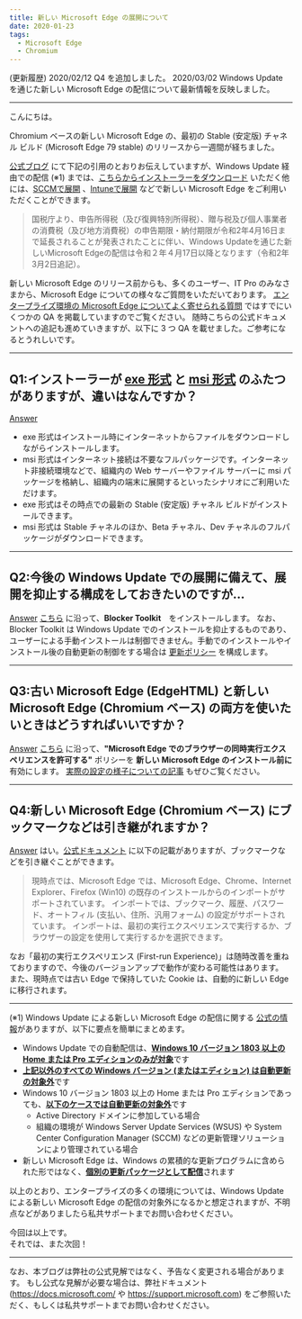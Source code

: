 ```yaml
---
title: 新しい Microsoft Edge の展開について
date: 2020-01-23
tags: 
  - Microsoft Edge
  - Chromium
---
```


(更新履歴)
2020/02/12 Q4 を追加しました。
2020/03/02 Windows Update を通じた新しい Microsoft Edge の配信について最新情報を反映しました。

---
こんにちは。

Chromium ベースの新しい Microsoft Edge の、最初の Stable (安定版) チャネル ビルド (Microsoft Edge 79 stable) のリリースから一週間が経ちました。

[公式ブログ](https://blogs.windows.com/japan/2020/01/16/upgrading-new-microsoft-edge-79-chromium/) にて下記の引用のとおりお伝えしていますが、Windows Update 経由での配信 (※1) までは、[こちらからインストーラーをダウンロード](https://www.microsoft.com/edge) いただく他には、[SCCMで展開](https://docs.microsoft.com/en-us/configmgr/apps/deploy-use/deploy-edge?toc=https://docs.microsoft.com/DeployEdge/toc.json&bc=https://docs.microsoft.com/DeployEdge/breadcrumb/toc.json) 、[Intuneで展開](https://docs.microsoft.com/en-us/intune/apps/apps-windows-edge?toc=https://docs.microsoft.com/DeployEdge/toc.json&bc=https://docs.microsoft.com/DeployEdge/breadcrumb/toc.json) などで新しい Microsoft Edge をご利用いただくことができます。

> 国税庁より、申告所得税（及び復興特別所得税）、贈与税及び個人事業者の消費税（及び地方消費税）の申告期限・納付期限が令和2年4月16日まで延長されることが発表されたことに伴い、Windows Updateを通じた新しいMicrosoft Edgeの配信は令和２年４月17日以降となります（令和2年3月2日追記）。

新しい Microsoft Edge のリリース前からも、多くのユーザー、IT Pro のみなさまから、Microsoft Edge についての様々なご質問をいただいております。
[エンタープライズ環境の Microsoft Edge についてよく寄せられる質問](https://docs.microsoft.com/ja-jp/DeployEdge/faqs-edge-in-the-enterprise) ではすでにいくつかの QA を掲載していますのでご覧ください。
随時こちらの公式ドキュメントへの追記も進めていきますが、以下に 3 つ QA を載せました。ご参考になるとうれしいです。

---
## Q1:インストーラーが [exe 形式](https://www.microsoft.com/en-us/edge) と [msi 形式](https://www.microsoft.com/en-us/edge/business/download) のふたつがありますが、違いはなんですか？
<u>Answer</u>
- exe 形式はインストール時にインターネットからファイルをダウンロードしながらインストールします。
- msi 形式はインターネット接続は不要なフルパッケージです。インターネット非接続環境などで、組織内の Web サーバーやファイル サーバーに msi パッケージを格納し、組織内の端末に展開するといったシナリオにご利用いただけます。
- exe 形式はその時点での最新の Stable (安定版) チャネル ビルドがインストールできます。
- msi 形式は Stable チャネルのほか、Beta チャネル、Dev チャネルのフルパッケージがダウンロードできます。

---
## Q2:今後の Windows Update での展開に備えて、展開を抑止する構成をしておきたいのですが...
<u>Answer</u>
[こちら](https://docs.microsoft.com/en-us/DeployEdge/microsoft-edge-blocker-toolkit) に沿って、**Blocker Toolkit**　をインストールします。
なお、Blocker Toolkit は Windows Update でのインストールを抑止するものであり、ユーザーによる手動インストールは制御できません。手動でのインストールやインストール後の自動更新の制御をする場合は [更新ポリシー](https://docs.microsoft.com/ja-jp/DeployEdge/microsoft-edge-update-policies) を構成します。

---
## Q3:古い Microsoft Edge (EdgeHTML) と新しい Microsoft Edge (Chromium ベース) の両方を使いたいときはどうすればいいですか？
<u>Answer</u>
[こちら](https://docs.microsoft.com/en-us/deployedge/microsoft-edge-sysupdate-access-old-edge) に沿って、**"Microsoft Edge でのブラウザーの同時実行エクスペリエンスを許可する"** ポリシーを **新しい Microsoft Edge のインストール前に** 有効にします。
[実際の設定の様子についての記事](https://jpdsi.github.io/blog/internet-explorer-microsoft-edge/side-by-side/) もぜひご覧ください。

---
## Q4:新しい Microsoft Edge (Chromium ベース) にブックマークなどは引き継がれますか？
<u>Answer</u>
はい。[公式ドキュメント](https://docs.microsoft.com/ja-jp/DeployEdge/faqs-edge-in-the-enterprise) に以下の記載がありますが、ブックマークなどを引き継ぐことができます。

> 現時点では、Microsoft Edge では、Microsoft Edge、Chrome、Internet Explorer、Firefox (Win10) の既存のインストールからのインポートがサポートされています。 インポートでは、ブックマーク、履歴、パスワード、オートフィル (支払い、住所、汎用フォーム) の設定がサポートされています。 インポートは、最初の実行エクスペリエンスで実行するか、ブラウザーの設定を使用して実行するかを選択できます。

なお「最初の実行エクスペリエンス (First-run Experience)」は随時改善を重ねておりますので、今後のバージョンアップで動作が変わる可能性はあります。
また、現時点では古い Edge で保持していた Cookie は、自動的に新しい Edge に移行されます。

---
(※1)
Windows Update による新しい Microsoft Edge の配信に関する [公式の情報](https://docs.microsoft.com/en-us/DeployEdge/microsoft-edge-blocker-toolkit)がありますが、以下に要点を簡単にまとめます。

- Windows Update での自動配信は、<u>**Windows 10 バージョン 1803 以上の Home または Pro エディションのみが対象**</u>です
- <u>**上記以外のすべての Windows バージョン (またはエディション) は自動更新の対象外**</u>です
- Windows 10 バージョン 1803 以上の Home または Pro エディションであっても、<u>**以下のケースでは自動更新の対象外**</u>です
  - Active Directory ドメインに参加している場合
  - 組織の環境が Windows Server Update Services (WSUS) や System Center Configuration Manager (SCCM) などの更新管理ソリューションにより管理されている場合
- 新しい Microsoft Edge は、Windows の累積的な更新プログラムに含められた形ではなく、<u>**個別の更新パッケージとして配信**</u>されます

以上のとおり、エンタープライズの多くの環境については、Windows Update による新しい Microsoft Edge の配信の対象外になるかと想定されますが、不明点などがありましたら私共サポートまでお問い合わせください。

今回は以上です。  
それでは、また次回！

---
なお、本ブログは弊社の公式見解ではなく、予告なく変更される場合があります。
もし公式な見解が必要な場合は、弊社ドキュメント (https://docs.microsoft.com/ や https://support.microsoft.com) をご参照いただく、もしくは私共サポートまでお問い合わせください。
